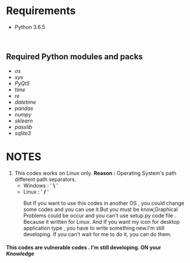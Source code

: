 <h1> Requirements </h1>
 <ul><li>Python 3.6.5</li></ul></br>
<h2>Required Python modules and packs</h2>
<ul>
 <li><i>os</i></br></li>
 <li><i>sys</i></br></li>
 <li><i>PyQt5</i></br></li>
 <li><i>time</i></br></li>
 <li><i>re</i></br></li>
 <li><i>datetime</i></br></li>
 <li><i>pandas</i></br></li>
 <li><i>numpy</i></br></li>
 <li><i>sklearn</i></br></li>
 <li><i>passlib</i></br></li>
 <li><i>sqlite3</i></br></li>
</ul>
<h1>NOTES</h1>
<ol>
<li>This codes works on Linux only. <strong>Reason :</strong> Operating System's path different path separators.</br>
<ul>
<li>Windows : ' <strong>\</strong> '</li>
<li>Linux : ' <strong>/</strong> '</li>
<p>
But If you want to use this codes in another OS , you could change some codes and you can use it.But you must be know,Graphical Problems could be occur and you can't use setup.py code file . Because it written for Linux. And If you want my icon for desktop application type , you have to write something new.I'm still developing. If you can't wait for me to do it, you can do them.</br>
</p>
</li>
</ol>
<h4>This codes are vulnerable codes . I'm still developing. <strong>ON</strong> your <i>Knowledge</i></h4>

